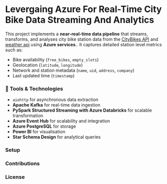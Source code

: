 # Levergaing Azure For Real-Time City Bike Data Streaming And Analytics

This project implements a **near-real-time data pipeline** that streams, transforms, and analyses city bike station data from the [CityBikes API](https://api.citybik.es/) and [weather api](https://www.weatherapi.com/) using **Azure services**.. It captures detailed station level metrics such as:

- Bike availability (`free_bikes`, `empty_slots`)
- Geolocation (`latitude`, `longitude`)
- Network and station metadata (`name`, `uid`, `address`, `company`)
- Last updated time (`timestamp`)

### 🔧 Tools & Technologies

- `aiohttp` for asynchronous data extraction
- **Apache Kafka** for real-time data ingestion
- **PySpark Structured Streaming with Azure Databricks** for scalable transformation
- **Azure Event Hub** for scalability and integration
- **Azure PostgreSQL** for storage
- **Power BI** for visualisation
- **Star Schema Design** for analytical queries


### Setup


### Contributions
### License

